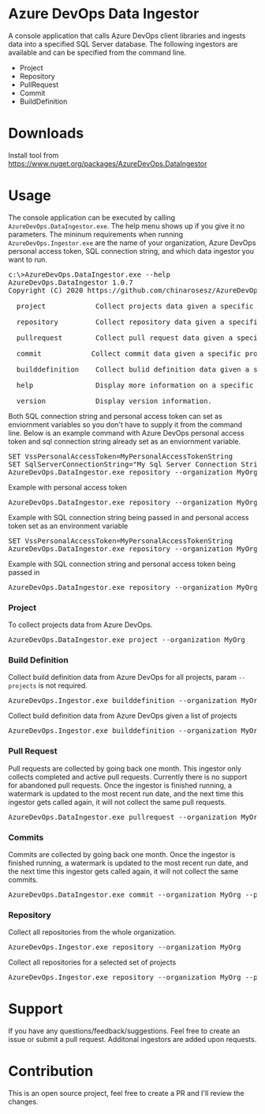 # Azure DevOps Data Ingestor
A console application that calls Azure DevOps client libraries and ingests data into a specified SQL Server database. The 
following ingestors are available and can be specified from the command line.
* Project
* Repository
* PullRequest
* Commit
* BuildDefinition

# Downloads
Install tool from https://www.nuget.org/packages/AzureDevOps.DataIngestor

# Usage
The console application can be executed by calling <code>AzureDevOps.DataIngestor.exe</code>. The help menu shows up if you 
give it no parameters. The mininum requirements when running <code>AzureDevOps.Ingestor.exe</code> are the name of your 
organization, Azure DevOps personal access token, SQL connection string, and which data ingestor you want to run.

<pre>
c:\>AzureDevOps.DataIngestor.exe --help
AzureDevOps.DataIngestor 1.0.7
Copyright (C) 2020 https://github.com/chinarosesz/AzureDevOps.DataIngestor

  project            Collect projects data given a specific project or all projects by default

  repository         Collect repository data given a specific project or all projects by default

  pullrequest        Collect pull request data given a specific project or all projects by default
  
  commit            Collect commit data given a specific project or all projects by default

  builddefinition    Collect bulid definition data given a specific project or all projects by default

  help               Display more information on a specific command.

  version            Display version information.
</pre>

Both SQL connection string and personal access token can set as enviornment variables so you don't have to supply it from the
command line. Below is an example command with Azure DevOps personal access token and sql connection string already set as an enviornment 
variable.
<pre>
SET VssPersonalAccessToken=MyPersonalAccessTokenString
SET SqlServerConnectionString="My Sql Server Connection String Can Contain Space"
AzureDevOps.DataIngestor.exe repository --organization MyOrg</pre>

Example with personal access token
<pre>AzureDevOps.DataIngestor.exe repository --organization MyOrg --pat MyPersonalAccessToken</pre>

Example with SQL connection string being passed in and personal access token set as an environment variable
<pre>
SET VssPersonalAccessToken=MyPersonalAccessTokenString
AzureDevOps.DataIngestor.exe repository --organization MyOrg --sqlserverconnectionstring MySqlServerConnectionString
</pre>

Example with SQL connection string and personal access token being passed in
<pre>AzureDevOps.DataIngestor.exe repository --organization MyOrg --pat MyPersonalAccessToken --sqlserverconnectionstring MySqlServerConnectionString</pre>
 
### Project
To collect projects data from Azure DevOps.
<pre>AzureDevOps.DataIngestor.exe project --organization MyOrg</pre>

### Build Definition
Collect build definition data from Azure DevOps for all projects, param <code>--projects</code> is not required.
<pre>AzureDevOps.Ingestor.exe builddefinition --organization MyOrg</pre>

Collect build definition data from Azure DevOps given a list of projects
<pre>AzureDevOps.Ingestor.exe builddefinition --organization MyOrg --projects project1:project2</pre>

### Pull Request
Pull requests are collected by going back one month. This ingestor only collects completed and active pull requests.
Currently there is no support for abandoned pull requests. Once the ingestor is finished running, a watermark is updated to
the most recent run date, and the next time this ingestor gets called again, it will not collect the same pull requests.
<pre>AzureDevOps.DataIngestor.exe pullrequest --organization MyOrg --projects MyProject</pre>

### Commits
Commits are collected by going back one month. Once the ingestor is finished running, a watermark is updated to
the most recent run date, and the next time this ingestor gets called again, it will not collect the same commits.
<pre>AzureDevOps.DataIngestor.exe commit --organization MyOrg --projects MyProject</pre>

### Repository
Collect all repositories from the whole organization.
<pre>AzureDevOps.Ingestor.exe repository --organization MyOrg</pre>

Collect all repositories for a selected set of projects
<pre>AzureDevOps.Ingestor.exe repository --organization MyOrg --projects project1:project2</pre>

# Support
If you have any questions/feedback/suggestions. Feel free to create an issue or submit a pull request. Additonal ingestors 
are added upon requests.

# Contribution
This is an open source project, feel free to create a PR and I'll review the changes. 

